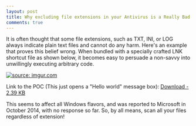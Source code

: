 ```yaml
---
layout: post
title: Why excluding file extensions in your Antivirus is a Really Bad Idea
comments: true
---
```



It is often thought that some file extensions, such as TXT, INI, or LOG always indicate plain text files and cannot do any harm. Here's an example that proves this belief wrong. When bundled with a specially crafted LNK shortcut file as shown below, it becomes easy to persuade a non-savvy into unwillingly executing arbitrary code.

<a href="http://imgur.com/1Eb1G57"><img src="http://i.imgur.com/1Eb1G57.png" title="source: imgur.com" /></a>


Link to the POC (This just opens a "Hello world" message box):  <A href=http://trax.x10.mx/files/poc_unzip_contents_to_desktop.zip>Download - 2.39 KB</A>


This seems to affect all Windows flavors, and was reported to Microsoft in October 2014, with no response so far. So, by all means, scan all your files regardless of extension!
